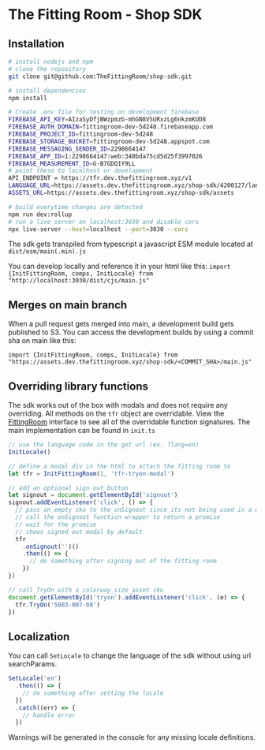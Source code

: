 # The Fitting Room - Shop SDK

## Installation

```bash
# install nodejs and npm
# clone the repository
git clone git@github.com:TheFittingRoom/shop-sdk.git

# install dependencies
npm install

# Create .env file for testing on development firebase
FIREBASE_API_KEY=AIzaSyDfjBWzpmzb-mhGN8VSURxzLg6nkzmKUD8
FIREBASE_AUTH_DOMAIN=fittingroom-dev-5d248.firebaseapp.com
FIREBASE_PROJECT_ID=fittingroom-dev-5d248
FIREBASE_STORAGE_BUCKET=fittingroom-dev-5d248.appspot.com
FIREBASE_MESSAGING_SENDER_ID=2298664147
FIREBASE_APP_ID=1:2298664147:web:340bda75cd5d25f3997026
FIREBASE_MEASUREMENT_ID=G-B7GDQ1Y9LL
# point these to localhost or development
API_ENDPOINT = https://tfr.dev.thefittingroom.xyz/v1
LANGUAGE_URL=https://assets.dev.thefittingroom.xyz/shop-sdk/4200127/languages
ASSETS_URL=https://assets.dev.thefittingroom.xyz/shop-sdk/assets

# build everytime changes are detected
npm run dev:rollup
# run a live server on localhost:3030 and disable cors
npx live-server --host=localhost --port=3030 --cors
```

The sdk gets transpiled from typescript a javascript ESM module located at `dist/esm/main(.min).js`

You can develop locally and reference it in your html like this:
`import {InitFittingRoom, comps, InitLocale} from "http://localhost:3030/dist/cjs/main.js"`

## Merges on main branch

When a pull request gets merged into main, a development build gets published to S3.
You can access the development builds by using a commit sha on main like this:

`import {InitFittingRoom, comps, InitLocale} from "https://assets.dev.thefittingroom.xyz/shop-sdk/<COMMIT_SHA>/main.js"`

## Overriding library functions

The sdk works out of the box with modals and does not require any overriding.
All methods on the `tfr` object are overridable.
View the [FittingRoom](https://github.com/TheFittingRoom/shop-sdk/blob/96d59558bdbec6cc1e899cac297838a4810de5d4/src/types/index.ts#L63) interface to see all of the overridable function signatures.
The main implementation can be found in `init.ts`

```javascript
// use the language code in the get url (ex. ?lang=en)
InitLocale()

// define a modal div in the html to attach the fitting room to
let tfr = InitFittingRoom(1, 'tfr-tryon-modal')

// add an optional sign out button
let signout = document.getElementById('signout')
signout.addEventListener('click', () => {
  // pass an empty sku to the onSignout since its not being used in a modal
  // call the onSignout function wrapper to return a promise
  // wait for the promise
  // shows signed out modal by default
  tfr
    .onSignout('')()
    .then(() => {
      // do something after signing out of the fitting room
    })
})

// call TryOn with a colorway_size_asset sku
document.getElementById('tryon').addEventListener('click', (e) => {
  tfr.TryOn('5003-007-08')
})
```

## Localization

You can call `SetLocale` to change the language of the sdk without using url searchParams.

```javascript
SetLocale('en')
  .then(() => {
    // do something after setting the locale
  })
  .catch((err) => {
    // handle error
  })
```

Warnings will be generated in the console for any missing locale definitions.
